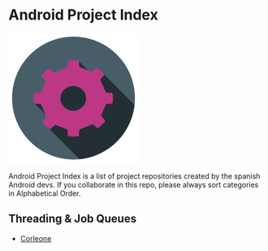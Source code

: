Android Project Index
=====================
![Project index image](/art/settings.png)

Android Project Index is a list of project repositories created by the spanish Android devs.
If you collaborate in this repo, please always sort categories in Alphabetical Order.

Threading & Job Queues
----------------------
* [Corleone][corleone-link]

[corleone-link]: https://github.com/JorgeCastilloPrz/Corleone
